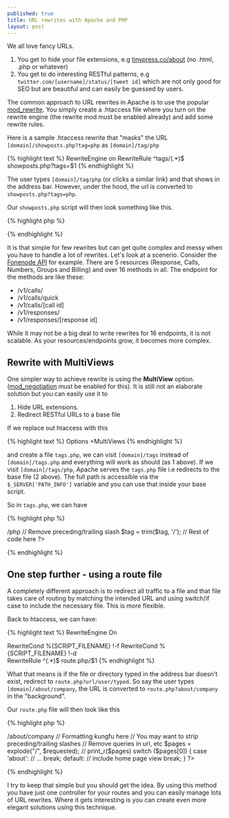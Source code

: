 ```yaml
---
published: true
title: URL rewrites with Apache and PHP
layout: post
---
```

We all love fancy URLs.

1. You get to hide your file extensions, e.g [tinypress.co/about](https://tinypress.co/about) (no .html, .php or whatever)
2. You get to do interesting RESTful patterns, e.g ```twitter.com/[username]/status/[tweet id]``` which are not only good for SEO but are beautiful and can easily be guessed by users.

The common approach to URL rewrites in Apache is to use the popular [mod_rewrite](http://httpd.apache.org/docs/2.2/mod/mod_rewrite.html). You simply create a .htaccess file where you turn on the rewrite engine (the rewrite mod must be enabled already) and add some rewrite rules.

Here is a sample .htaccess rewrite that "masks" the URL ```[domain]/showposts.php?tag=php``` as ```[domain]/tag/php```

{% highlight text %}
RewriteEngine on
RewriteRule ^tags/(.*)$ showposts.php?tags=$1
{% endhighlight %}

The user types ```[domain]/tag/php``` (or clicks a similar link) and that shows in the address bar. However, under the hood, the url is converted to ```showposts.php?tags=php```.

Our ```showposts.php``` script will then look something like this.

{% highlight php %}
<?php
$tag = $_GET['tag'];
// Rest of script goes here
?>
{% endhighlight %}

It is that simple for few rewrites but can get quite complex and messy when you have to handle a lot of rewrites. Let's look at a scenerio. Consider the [Fonenode API](https://fonenode.com/docs) for example. There are 5 resources (Response, Calls, Numbers, Groups and Billing) and over 16 methods in all. The endpoint for the methods are like these:

- /v1/calls/
- /v1/calls/quick
- /v1/calls/[call id]
- /v1/responses/
- /v1/responses/[response id]

While it may not be a big deal to write rewrites for 16 endpoints, it is not scalable. As your resources/endpoints grow, it becomes more complex.

## Rewrite with MultiViews

One simpler way to achieve rewrite is using the **MultiView** option. ([mod_negotiation](http://httpd.apache.org/docs/2.2/mod/mod_negotiation.html) must be enabled for this). It is still not an elaborate solution but you can easily use it to

1. Hide URL extensions.
2. Redirect RESTful URLs to a base file

If we replace out htaccess with this

{% highlight text %}
Options +MultiViews
{% endhighlight %}

and create a file ```tags.php```, we can visit ```[domain]/tags``` instead of ```[domain]/tags.php``` and everything will work as should (as 1 above). If we visit ```[domain]/tags/php```, Apache serves the ```tags.php``` file i.e redirects to the base file (2 above). The full path is accessible via the ```$_SERVER['PATH_INFO']``` variable and you can use that inside your base script.

So in ```tags.php```, we can have

{% highlight php %}
<?php
$tag = $_SERVER['PATH_INFO']; // => /php
// Remove preceding/trailing slash
$tag = trim($tag, '/');
// Rest of code here
?>
{% endhighlight %}

## One step further - using a route file

A completely different approach is to redirect all traffic to a file and that file takes care of routing by matching the intended URL and using switch/if case to include the necessary file. This is more flexible.

Back to htaccess, we can have:

{% highlight text %}
RewriteEngine On

RewriteCond %{SCRIPT_FILENAME} !-f
RewriteCond %{SCRIPT_FILENAME} !-d    
RewriteRule ^(.*)$ route.php/$1
{% endhighlight %}

What that means is if the file or directory typed in the address bar doesn't exist, redirect to ```route.php?url/user/typed```. So say the user types ```[domain]/about/company```, the URL is converted to ```route.php?about/company``` in the "background".

Our ```route.php``` file will then look like this 

{% highlight php %}
<?php
$requested = $_SERVER['REQUEST_URI']; // => /about/company

// Formatting kungfu here
// You may want to strip preceding/trailing slashes
// Remove queries in url, etc

$pages = explode("/", $requested);
// print_r($pages)
switch ($pages[0]) {
    case 'about':
        // ...
    break;
    default:
        // include home page view
    break;
}
?>
{% endhighlight %}

I try to keep that simple but you should get the idea. By using this method you have just one controller for your routes and you can easily manage lots of URL rewrites. Where it gets interesting is you can create even more elegant solutions using this technique.